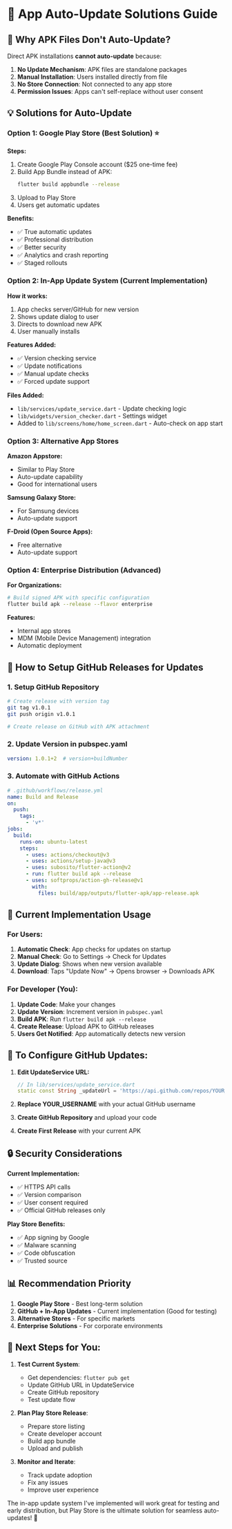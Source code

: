 # 📱 App Auto-Update Solutions Guide

## 🔄 **Why APK Files Don't Auto-Update?**

Direct APK installations **cannot auto-update** because:

1. **No Update Mechanism**: APK files are standalone packages
2. **Manual Installation**: Users installed directly from file
3. **No Store Connection**: Not connected to any app store
4. **Permission Issues**: Apps can't self-replace without user consent

## 💡 **Solutions for Auto-Update**

### **Option 1: Google Play Store (Best Solution) ⭐**

**Steps:**
1. Create Google Play Console account ($25 one-time fee)
2. Build App Bundle instead of APK:
   ```bash
   flutter build appbundle --release
   ```
3. Upload to Play Store
4. Users get automatic updates

**Benefits:**
- ✅ True automatic updates
- ✅ Professional distribution
- ✅ Better security
- ✅ Analytics and crash reporting
- ✅ Staged rollouts

### **Option 2: In-App Update System (Current Implementation)**

**How it works:**
1. App checks server/GitHub for new version
2. Shows update dialog to user
3. Directs to download new APK
4. User manually installs

**Features Added:**
- ✅ Version checking service
- ✅ Update notifications
- ✅ Manual update checks
- ✅ Forced update support

**Files Added:**
- `lib/services/update_service.dart` - Update checking logic
- `lib/widgets/version_checker.dart` - Settings widget
- Added to `lib/screens/home/home_screen.dart` - Auto-check on app start

### **Option 3: Alternative App Stores**

**Amazon Appstore:**
- Similar to Play Store
- Auto-update capability
- Good for international users

**Samsung Galaxy Store:**
- For Samsung devices
- Auto-update support

**F-Droid (Open Source Apps):**
- Free alternative
- Auto-update support

### **Option 4: Enterprise Distribution (Advanced)**

**For Organizations:**
```bash
# Build signed APK with specific configuration
flutter build apk --release --flavor enterprise
```

**Features:**
- Internal app stores
- MDM (Mobile Device Management) integration
- Automatic deployment

## 🚀 **How to Setup GitHub Releases for Updates**

### **1. Setup GitHub Repository**
```bash
# Create release with version tag
git tag v1.0.1
git push origin v1.0.1

# Create release on GitHub with APK attachment
```

### **2. Update Version in pubspec.yaml**
```yaml
version: 1.0.1+2  # version+buildNumber
```

### **3. Automate with GitHub Actions**
```yaml
# .github/workflows/release.yml
name: Build and Release
on:
  push:
    tags:
      - 'v*'
jobs:
  build:
    runs-on: ubuntu-latest
    steps:
      - uses: actions/checkout@v3
      - uses: actions/setup-java@v3
      - uses: subosito/flutter-action@v2
      - run: flutter build apk --release
      - uses: softprops/action-gh-release@v1
        with:
          files: build/app/outputs/flutter-apk/app-release.apk
```

## 🔧 **Current Implementation Usage**

### **For Users:**
1. **Automatic Check**: App checks for updates on startup
2. **Manual Check**: Go to Settings → Check for Updates
3. **Update Dialog**: Shows when new version available
4. **Download**: Taps "Update Now" → Opens browser → Downloads APK

### **For Developer (You):**
1. **Update Code**: Make your changes
2. **Update Version**: Increment version in `pubspec.yaml`
3. **Build APK**: Run `flutter build apk --release`
4. **Create Release**: Upload APK to GitHub releases
5. **Users Get Notified**: App automatically detects new version

## 📝 **To Configure GitHub Updates:**

1. **Edit UpdateService URL:**
   ```dart
   // In lib/services/update_service.dart
   static const String _updateUrl = 'https://api.github.com/repos/YOUR_USERNAME/study_buddy_app/releases/latest';
   ```

2. **Replace YOUR_USERNAME** with your actual GitHub username

3. **Create GitHub Repository** and upload your code

4. **Create First Release** with your current APK

## 🔒 **Security Considerations**

**Current Implementation:**
- ✅ HTTPS API calls
- ✅ Version comparison
- ✅ User consent required
- ✅ Official GitHub releases only

**Play Store Benefits:**
- ✅ App signing by Google
- ✅ Malware scanning
- ✅ Code obfuscation
- ✅ Trusted source

## 📊 **Recommendation Priority**

1. **Google Play Store** - Best long-term solution
2. **GitHub + In-App Updates** - Current implementation (Good for testing)
3. **Alternative Stores** - For specific markets
4. **Enterprise Solutions** - For corporate environments

## 🎯 **Next Steps for You:**

1. **Test Current System**: 
   - Get dependencies: `flutter pub get`
   - Update GitHub URL in UpdateService
   - Create GitHub repository
   - Test update flow

2. **Plan Play Store Release**:
   - Prepare store listing
   - Create developer account
   - Build app bundle
   - Upload and publish

3. **Monitor and Iterate**:
   - Track update adoption
   - Fix any issues
   - Improve user experience

The in-app update system I've implemented will work great for testing and early distribution, but Play Store is the ultimate solution for seamless auto-updates! 🚀
